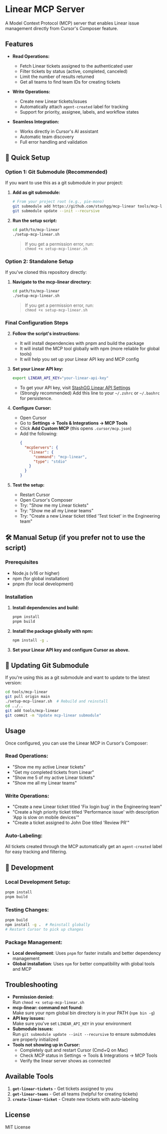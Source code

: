 # Linear MCP Server

A Model Context Protocol (MCP) server that enables Linear issue management directly from Cursor's Composer feature.

## Features

- **Read Operations:**
  - Fetch Linear tickets assigned to the authenticated user
  - Filter tickets by status (active, completed, canceled)
  - Limit the number of results returned
  - Get all teams to find team IDs for creating tickets

- **Write Operations:**
  - Create new Linear tickets/issues
  - Automatically attach `agent-created` label for tracking
  - Support for priority, assignee, labels, and workflow states

- **Seamless Integration:**
  - Works directly in Cursor's AI assistant
  - Automatic team discovery
  - Full error handling and validation

## 🚀 Quick Setup

### Option 1: Git Submodule (Recommended)

If you want to use this as a git submodule in your project:

1. **Add as git submodule:**

   ```bash
   # From your project root (e.g., pie-mono)
   git submodule add https://github.com/stashgg/mcp-linear tools/mcp-linear
   git submodule update --init --recursive
   ```

2. **Run the setup script:**

   ```bash
   cd path/to/mcp-linear
   ./setup-mcp-linear.sh
   ```

   > If you get a permission error, run:  
   > `chmod +x setup-mcp-linear.sh`

### Option 2: Standalone Setup

If you've cloned this repository directly:

1. **Navigate to the mcp-linear directory:**

   ```bash
   cd path/to/mcp-linear
   ./setup-mcp-linear.sh
   ```

   > If you get a permission error, run:  
   > `chmod +x setup-mcp-linear.sh`

### Final Configuration Steps

2. **Follow the script's instructions:**
   - It will install dependencies with pnpm and build the package
   - It will install the MCP tool globally with npm (more reliable for global tools)
   - It will help you set up your Linear API key and MCP config

3. **Set your Linear API key:**

   ```bash
   export LINEAR_API_KEY="your-linear-api-key"
   ```

   - To get your API key, visit [StashGG Linear API Settings](https://linear.app/stashgg/settings/account/security)
   - (Strongly recommended) Add this line to your `~/.zshrc` or `~/.bashrc` for persistence.

4. **Configure Cursor:**
   - Open Cursor
   - Go to **Settings → Tools & Integrations → MCP Tools**
   - Click **Add Custom MCP** (this opens `.cursor/mcp.json`)
   - Add the following:
     ```json
     {
       "mcpServers": {
         "linear": {
           "command": "mcp-linear",
           "type": "stdio"
         }
       }
     }
     ```

5. **Test the setup:**
   - Restart Cursor
   - Open Cursor's Composer
   - Try: "Show me my Linear tickets"
   - Try: "Show me all my Linear teams"
   - Try: "Create a new Linear ticket titled 'Test ticket' in the Engineering team"

## 🛠️ Manual Setup (if you prefer not to use the script)

### Prerequisites

- Node.js (v16 or higher)
- npm (for global installation)
- pnpm (for local development)

### Installation

1. **Install dependencies and build:**

   ```bash
   pnpm install
   pnpm build
   ```

2. **Install the package globally with npm:**

   ```bash
   npm install -g .
   ```

3. **Set your Linear API key and configure Cursor as above.**

## 🔄 Updating Git Submodule

If you're using this as a git submodule and want to update to the latest version:

```bash
cd tools/mcp-linear
git pull origin main
./setup-mcp-linear.sh  # Rebuild and reinstall
cd ../..
git add tools/mcp-linear
git commit -m "Update mcp-linear submodule"
```

## Usage

Once configured, you can use the Linear MCP in Cursor's Composer:

### Read Operations:

- "Show me my active Linear tickets"
- "Get my completed tickets from Linear"
- "Show me 5 of my active Linear tickets"
- "Show me all my Linear teams"

### Write Operations:

- "Create a new Linear ticket titled 'Fix login bug' in the Engineering team"
- "Create a high priority ticket titled 'Performance issue' with description 'App is slow on mobile devices'"
- "Create a ticket assigned to John Doe titled 'Review PR'"

### Auto-Labeling:

All tickets created through the MCP automatically get an `agent-created` label for easy tracking and filtering.

## 🔧 Development

### Local Development Setup:

```bash
pnpm install
pnpm build
```

### Testing Changes:

```bash
pnpm build
npm install -g .  # Reinstall globally
# Restart Cursor to pick up changes
```

### Package Management:

- **Local development**: Uses `pnpm` for faster installs and better dependency management
- **Global installation**: Uses `npm` for better compatibility with global tools and MCP

## Troubleshooting

- **Permission denied:**  
  Run `chmod +x setup-mcp-linear.sh`
- **mcp-linear: command not found:**  
  Make sure your npm global bin directory is in your PATH (`npm bin -g`)
- **API key issues:**  
  Make sure you've set `LINEAR_API_KEY` in your environment
- **Submodule issues:**  
  Run `git submodule update --init --recursive` to ensure submodules are properly initialized
- **Tools not showing up in Cursor:**
  - Completely quit and restart Cursor (Cmd+Q on Mac)
  - Check MCP status in Settings → Tools & Integrations → MCP Tools
  - Verify the linear server shows as connected

## Available Tools

1. **`get-linear-tickets`** - Get tickets assigned to you
2. **`get-linear-teams`** - Get all teams (helpful for creating tickets)
3. **`create-linear-ticket`** - Create new tickets with auto-labeling

## License

MIT License
